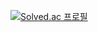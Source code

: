 [![Solved.ac
프로필](http://mazassumnida.wtf/api/generate_badge?boj=tph00300)](https://solved.ac/tph00300)
